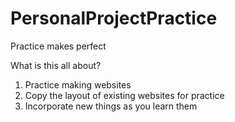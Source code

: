 # PersonalProjectPractice
Practice makes perfect

What is this all about?
        <ol>
            <li>Practice making websites</li>
            <li>Copy the layout of existing websites for practice</li>
            <li>Incorporate new things as you learn them</li>
        </ol>